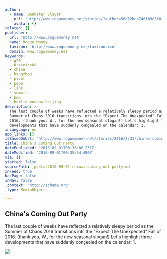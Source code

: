 ```yaml
---
author:
  - name: Bankster Slayer
    url: 'http://www.roguemoney.net/stories/?author=56d62bea746fb985f0f3a87e'
    avatar: {}
related: []
publisher:
  url: 'http://www.roguemoney.net'
  name: Rogue Money
  favicon: 'http://www.roguemoney.net/favicon.ico'
  domain: www.roguemoney.net
keywords:
  - g20
  - brzezinski
  - china
  - hangzhou
  - pivot
  - pepe
  - link
  - summit
  - bmb
  - berlin-moscow-beijing
description: >-
  The last couple of weeks have reflected a relatively sleepy period as the
  Summer of Chaos 2016 transitions into the "Expect The Unexpected" Fall of
  2016. (thank you, W., for the new seasonal slogan!) Let's highlight three
  developments that have suddenly congealed on the calendar: 1.
inLanguage: en
app_links: []
isBasedOnUrl: 'http://www.roguemoney.net/stories/2016/8/31/chinas-coming-out-party'
title: China's Coming Out Party
datePublished: '2016-09-01T00:36:00.231Z'
dateModified: '2016-09-01T00:35:54.080Z'
via: {}
starred: false
sourcePath: _posts/2016-09-01-chinas-coming-out-party.md
inFeed: true
hasPage: false
inNav: false
_context: 'http://schema.org'
_type: MediaObject

---
```

<article style=""><h1>China's Coming Out Party</h1><p>The last couple of weeks have reflected a relatively sleepy period as the Summer of Chaos 2016 transitions into the "Expect The Unexpected" Fall of 2016. (thank you, W., for the new seasonal slogan!) Let's highlight three developments that have suddenly congealed on the calendar: 1.</p><img src="http://static1.squarespace.com/static/56af517876d99c5d80401959/t/56cd30a68a65e22dca6e7ac2/1472524146294/?format=1500w" /></article>